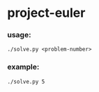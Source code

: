 # project-euler

### usage: 
```
./solve.py <problem-number>
```

### example: 
```
./solve.py 5
```
